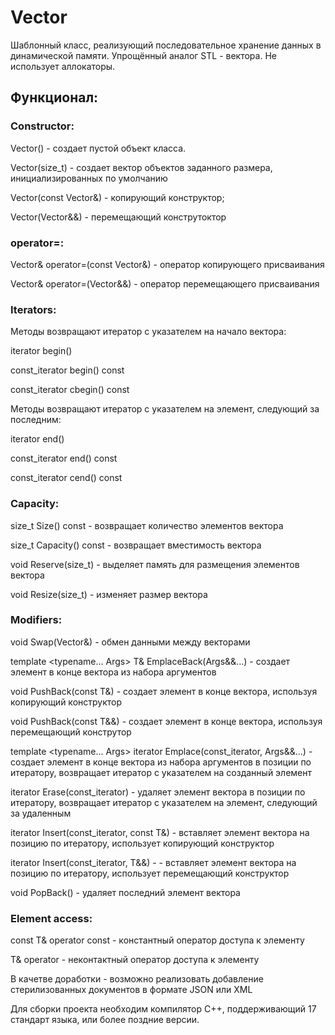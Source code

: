 # Vector
Шаблонный класс, реализующий последовательное хранение данных в динамической памяти. Упрощённый аналог STL - вектора. Не использует аллокаторы.

Функционал:
-------------------------

### Constructor: 

Vector() - создает пустой объект класса.

Vector(size_t) - создает вектор объектов заданного размера, инициализированных по умолчанию

Vector(const Vector&) - копирующий конструктор;

Vector(Vector&&) - перемещающий конструтоктор 


### operator=:

Vector& operator=(const Vector&) - оператор копирующего присваивания

Vector& operator=(Vector&&) - оператор перемещающего присваивания

### Iterators:

Методы возвращают итератор с указателем на начало вектора:

iterator begin()

const_iterator begin() const

const_iterator cbegin() const

Методы возвращают итератор с указателем на элемент, следующий за последним:

iterator end()

const_iterator end() const

const_iterator cend() const

### Capacity:

size_t Size() const - возвращает количество элементов вектора

size_t Capacity() const - возвращает вместимость вектора

void Reserve(size_t) - выделяет память для размещения элементов вектора

void Resize(size_t) - изменяет размер вектора

### Modifiers:

void Swap(Vector&) - обмен данными между векторами

template <typename... Args>
T& EmplaceBack(Args&&...) - создает элемент в конце вектора из набора аргументов

void PushBack(const T&) - создает элемент в конце вектора, используя копирующий конструктор

void PushBack(const T&&) - создает элемент в конце вектора, используя перемещающий конструтор

template <typename... Args>
iterator Emplace(const_iterator, Args&&...) - создает элемент в конце вектора из набора аргументов в позиции по итератору, возвращает итератор с указателем на созданный элемент

iterator Erase(const_iterator) - удаляет элемент вектора в позиции по итератору, возвращает итератор с указателем на элемент, следующий за удаленным

iterator Insert(const_iterator, const T&) - вставляет элемент вектора на позицию по итератору, использует копирующий конструктор

iterator Insert(const_iterator, T&&) - - вставляет элемент вектора на позицию по итератору, использует перемещающий конструктор

void PopBack() - удаляет последний элемент вектора 

### Element access:

const T& operator[](size_t) const - константный оператор доступа к элементу

T& operator[](size_t) - неконтактный оператор доступа к элементу  
  
  
В качетве доработки - возможно реализовать добавление стерилизованных документов в формате JSON или XML

Для сборки проекта необходим компилятор С++, поддерживающий 17 стандарт языка, или более поздние версии.
